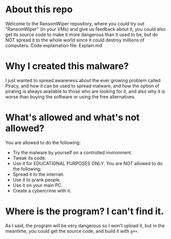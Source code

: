 # About this repo
Welcome to the RansomWiper repository, where you could try out "RansomWiper" (in your VMs) and give us feedback about it, you could also get its source code to make it more dangerous than it used to be, but do NOT spread it to the whole world since it could destroy millions of computers.
Code explaination file: Explain.md
# Why I created this malware?
I just wanted to spread awareness about the ever growing problem called Piracy, and how it can be used to spread malware, and how the option of pirating is always available to those who are looking for it, and also why it is worse than buying the software or using the free alternatives.
# What's allowed and what's not allowed?
You are allowed to do the following:
- Try the malware by yourself on a controlled invironment.
- Tweak its code.
- Use it for EDUCATIONAL PURPOSES ONLY.
You are NOT allowed to do the following:
- Spread it to the internet.
- Use it to prank people.
- Use it on your main PC.
- Create a cybercrime with it.
# Where is the program? I can't find it.
As I said, the program will be very dangerous so I won't upload it, but in the meantime, you could get the source code, and build it with `g++`.
